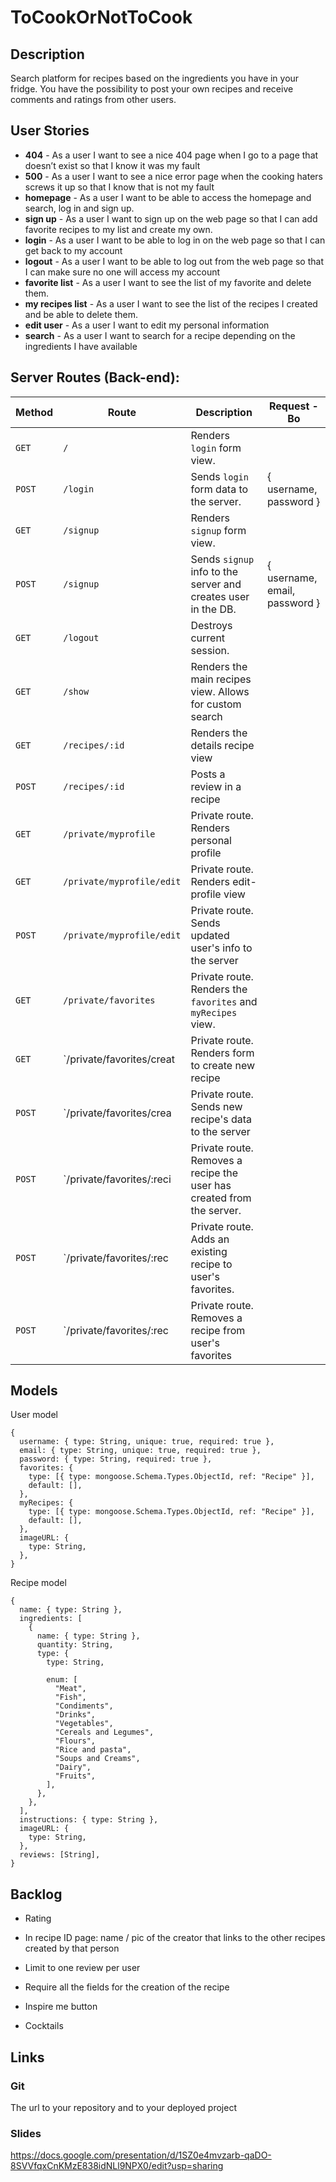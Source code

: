 # ToCookOrNotToCook

## Description

Search platform for recipes based on the ingredients you have in your fridge. You have the possibility to post your own recipes and receive comments and ratings from other users.

## User Stories

- **404** - As a user I want to see a nice 404 page when I go to a page that doesn’t exist so that I know it was my fault
- **500** - As a user I want to see a nice error page when the cooking haters screws it up so that I know that is not my fault
- **homepage** - As a user I want to be able to access the homepage and search, log in and sign up.
- **sign up** - As a user I want to sign up on the web page so that I can add favorite recipes to my list and create my own.
- **login** - As a user I want to be able to log in on the web page so that I can get back to my account
- **logout** - As a user I want to be able to log out from the web page so that I can make sure no one will access my account
- **favorite list** - As a user I want to see the list of my favorite and delete them.
- **my recipes list** - As a user I want to see the list of the recipes I created and be able to delete them.
- **edit user** - As a user I want to edit my personal information
- **search** - As a user I want to search for a recipe depending on the ingredients I have available

## Server Routes (Back-end):

| **Method** | **Route**                 | **Description**                                                       | Request - Bo                  |
| ---------- | ------------------------- | --------------------------------------------------------------------- | ----------------------------- |
| `GET`      | `/`                       | Renders `login` form view.                                            |                               |
| `POST`     | `/login`                  | Sends `login` form data to the server.                                | { username, password }        |
| `GET`      | `/signup`                 | Renders `signup` form view.                                           |                               |
| `POST`     | `/signup`                 | Sends `signup` info to the server and creates user in the DB.         | { username, email, password } |
| `GET`      | `/logout`                 | Destroys current session.                                             |                               |
| `GET`      | `/show`                   | Renders the main recipes view. Allows for custom search               |                               |
| `GET`      | `/recipes/:id`            | Renders the details recipe view                                       |                               |
| `POST`     | `/recipes/:id`            | Posts a review in a recipe                                            |                               |
| `GET`      | `/private/myprofile`      | Private route. Renders personal profile                               |                               |
| `GET`      | `/private/myprofile/edit` | Private route. Renders edit-profile view                              |                               |
| `POST`     | `/private/myprofile/edit` | Private route. Sends updated user's info to the server                |                               |
| `GET`      | `/private/favorites`      | Private route. Renders the `favorites` and `myRecipes` view.          |                               |
| `GET`      | `/private/favorites/creat | Private route. Renders form to create new recipe                      |                               |
| `POST`     | `/private/favorites/crea  | Private route. Sends new recipe's data to the server                  |                               |
| `POST`     | `/private/favorites/:reci | Private route. Removes a recipe the user has created from the server. |                               |
| `POST`     | `/private/favorites/:rec  | Private route. Adds an existing recipe to user's favorites.           |                               |
| `POST`     | `/private/favorites/:rec  | Private route. Removes a recipe from user's favorites                 |                               |

## Models

User model

```
{
  username: { type: String, unique: true, required: true },
  email: { type: String, unique: true, required: true },
  password: { type: String, required: true },
  favorites: {
    type: [{ type: mongoose.Schema.Types.ObjectId, ref: "Recipe" }],
    default: [],
  },
  myRecipes: {
    type: [{ type: mongoose.Schema.Types.ObjectId, ref: "Recipe" }],
    default: [],
  },
  imageURL: {
    type: String,
  },
}

```

Recipe model

```
{
  name: { type: String },
  ingredients: [
    {
      name: { type: String },
      quantity: String,
      type: {
        type: String,

        enum: [
          "Meat",
          "Fish",
          "Condiments",
          "Drinks",
          "Vegetables",
          "Cereals and Legumes",
          "Flours",
          "Rice and pasta",
          "Soups and Creams",
          "Dairy",
          "Fruits",
        ],
      },
    },
  ],
  instructions: { type: String },
  imageURL: {
    type: String,
  },
  reviews: [String],
}
```

## Backlog

- Rating

- In recipe ID page: name / pic of the creator that links to the other recipes created by that person
- Limit to one review per user
- Require all the fields for the creation of the recipe
- Inspire me button
- Cocktails

## Links

### Git

The url to your repository and to your deployed project

### Slides

https://docs.google.com/presentation/d/1SZ0e4mvzarb-qaDO-8SVVfqxCnKMzE838idNLl9NPX0/edit?usp=sharing
